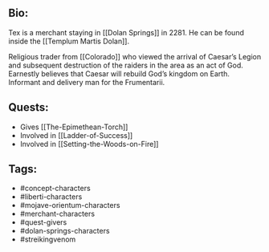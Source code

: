 ## Bio:

Tex is a merchant staying in [[Dolan Springs]] in 2281. He can be found inside the [[Templum Martis Dolan]].

Religious trader from [[Colorado]] who viewed the arrival of Caesar’s Legion and subsequent destruction of the raiders in the area as an act of God. Earnestly believes that Caesar will rebuild God’s kingdom on Earth. Informant and delivery man for the Frumentarii.

## Quests:

- Gives [[The-Epimethean-Torch]]
- Involved in [[Ladder-of-Success]]
- Involved in [[Setting-the-Woods-on-Fire]]

## Tags:

- #concept-characters
- #liberti-characters
- #mojave-orientum-characters
- #merchant-characters
- #quest-givers
- #dolan-springs-characters
- #streikingvenom